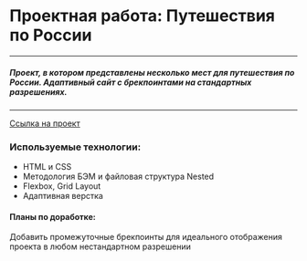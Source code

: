 # Проектная работа: Путешествия по России
---------------------------
##### Проект, в котором представлены несколько мест для путешествия по России. Адаптивный сайт с брекпоинтами на стандартных разрешениях.
---------------------------
[Ссылка на проект](https://viktorypolischuk.github.io/russian-travel/)

### Используемые технологии:
* HTML и CSS
* Методология БЭМ и файловая структура Nested
* Flexbox, Grid Layout
* Адаптивная верстка



#### Планы по доработке:
Добавить промежуточные брекпоинты для идеального отображения проекта в любом нестандартном разрешении
